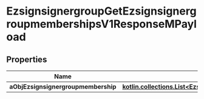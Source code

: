 
# EzsignsignergroupGetEzsignsignergroupmembershipsV1ResponseMPayload

## Properties
| Name | Type | Description | Notes |
| ------------ | ------------- | ------------- | ------------- |
| **aObjEzsignsignergroupmembership** | [**kotlin.collections.List&lt;EzsignsignergroupmembershipResponseCompound&gt;**](EzsignsignergroupmembershipResponseCompound.md) |  |  |



